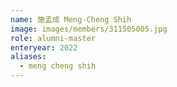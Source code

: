 ```yaml
---
name: 施孟成 Meng-Cheng Shih 
image: images/members/311505005.jpg 
role: alumni-master
enteryear: 2022
aliases:
  - meng cheng shih
---
```

